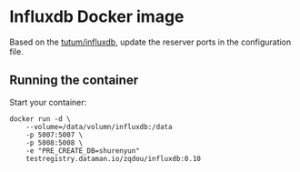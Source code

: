 # Influxdb Docker image

Based on the [tutum/influxdb](https://hub.docker.com/r/tutum/influxdb/), update the reserver ports in the configuration file.

## Running the container

Start your container:

```
docker run -d \
    --volume=/data/volumn/influxdb:/data
    -p 5007:5007 \
    -p 5008:5008 \
    -e "PRE_CREATE_DB=shurenyun"
    testregistry.dataman.io/zqdou/influxdb:0.10
```
